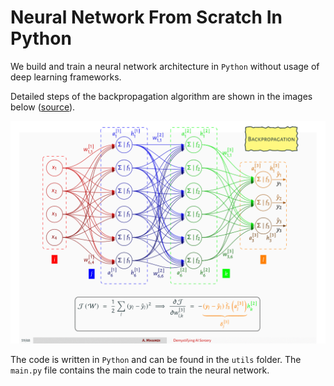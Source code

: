 # Neural Network From Scratch In Python
We build and train a neural network architecture in `Python` without usage of deep learning frameworks.

Detailed steps of the backpropagation algorithm are shown in the images below ([source](https://github.com/a-mhamdi/jlai/blob/main/Slides-Labs/Demystifying%20AI%20Sorcery%20(Part-1).pdf)).

![BackProp](./imgs/backprop.gif)

The code is written in `Python` and can be found in the `utils` folder. The `main.py` file contains the main code to train the neural network.
